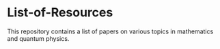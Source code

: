 # List-of-Resources
This repository contains a list of papers on various topics in mathematics and quantum physics.
